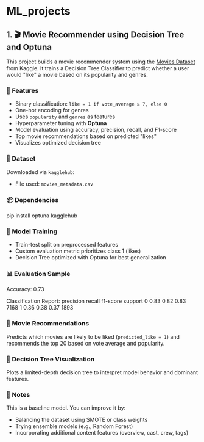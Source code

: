 # ML_projects

## 1. 🎬 Movie Recommender using Decision Tree and Optuna

This project builds a movie recommender system using the [Movies Dataset](https://www.kaggle.com/datasets/rounakbanik/the-movies-dataset) from Kaggle. It trains a Decision Tree Classifier to predict whether a user would "like" a movie based on its popularity and genres.

### 📌 Features

- Binary classification: `like = 1 if vote_average ≥ 7, else 0`
- One-hot encoding for genres
- Uses `popularity` and `genres` as features
- Hyperparameter tuning with **Optuna**
- Model evaluation using accuracy, precision, recall, and F1-score
- Top movie recommendations based on predicted "likes"
- Visualizes optimized decision tree

### 📁 Dataset

Downloaded via `kagglehub`:
- File used: `movies_metadata.csv`

### 📦 Dependencies

pip install optuna kagglehub

### 🧠 Model Training

- Train-test split on preprocessed features
- Custom evaluation metric prioritizes class 1 (likes)
- Decision Tree optimized with Optuna for best generalization

### 📊 Evaluation Sample

Accuracy: 0.73

Classification Report:
              precision    recall  f1-score   support
           0       0.83       0.82      0.83      7168
           1       0.36       0.38      0.37      1893

### 🎯 Movie Recommendations

Predicts which movies are likely to be liked (`predicted_like = 1`) and recommends the top 20 based on vote average and popularity.

### 🌳 Decision Tree Visualization

Plots a limited-depth decision tree to interpret model behavior and dominant features.

### 📌 Notes

This is a baseline model. You can improve it by:
- Balancing the dataset using SMOTE or class weights
- Trying ensemble models (e.g., Random Forest)
- Incorporating additional content features (overview, cast, crew, tags)

